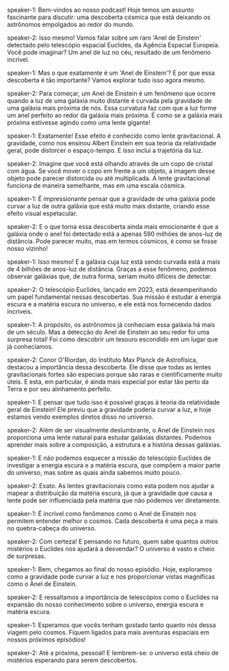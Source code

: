 speaker-1: Bem-vindos ao nosso podcast! Hoje temos um assunto fascinante para discutir: uma descoberta cósmica que está deixando os astrônomos empolgados ao redor do mundo.

speaker-2: Isso mesmo! Vamos falar sobre um raro 'Anel de Einstein' detectado pelo telescópio espacial Euclides, da Agência Espacial Europeia. Você pode imaginar? Um anel de luz no céu, resultado de um fenômeno incrível.

speaker-1: Mas o que exatamente é um 'Anel de Einstein'? E por que essa descoberta é tão importante? Vamos explorar tudo isso agora mesmo.

speaker-2: Para começar, um Anel de Einstein é um fenômeno que ocorre quando a luz de uma galáxia muito distante é curvada pela gravidade de uma galáxia mais próxima de nós. Essa curvatura faz com que a luz forme um anel perfeito ao redor da galáxia mais próxima. É como se a galáxia mais próxima estivesse agindo como uma lente gigante!

speaker-1: Exatamente! Esse efeito é conhecido como lente gravitacional. A gravidade, como nos ensinou Albert Einstein em sua teoria da relatividade geral, pode distorcer o espaço-tempo. E isso inclui a trajetória da luz.

speaker-2: Imagine que você está olhando através de um copo de cristal com água. Se você mover o copo em frente a um objeto, a imagem desse objeto pode parecer distorcida ou até multiplicada. A lente gravitacional funciona de maneira semelhante, mas em uma escala cósmica.

speaker-1: É impressionante pensar que a gravidade de uma galáxia pode curvar a luz de outra galáxia que está muito mais distante, criando esse efeito visual espetacular.

speaker-2: E o que torna essa descoberta ainda mais emocionante é que a galáxia onde o anel foi detectado está a apenas 590 milhões de anos-luz de distância. Pode parecer muito, mas em termos cósmicos, é como se fosse nosso vizinho!

speaker-1: Isso mesmo! E a galáxia cuja luz está sendo curvada está a mais de 4 bilhões de anos-luz de distância. Graças a esse fenômeno, podemos observar galáxias que, de outra forma, seriam muito difíceis de detectar.

speaker-2: O telescópio Euclides, lançado em 2023, está desempenhando um papel fundamental nessas descobertas. Sua missão é estudar a energia escura e a matéria escura no universo, e ele está nos fornecendo dados incríveis.

speaker-1: A propósito, os astrônomos já conheciam essa galáxia há mais de um século. Mas a detecção do Anel de Einstein ao seu redor foi uma surpresa total! Foi como descobrir um tesouro escondido em um lugar que já conhecíamos.

speaker-2: Conor O'Riordan, do Instituto Max Planck de Astrofísica, destacou a importância dessa descoberta. Ele disse que todas as lentes gravitacionais fortes são especiais porque são raras e cientificamente muito úteis. E esta, em particular, é ainda mais especial por estar tão perto da Terra e por seu alinhamento perfeito.

speaker-1: E pensar que tudo isso é possível graças à teoria da relatividade geral de Einstein! Ele previu que a gravidade poderia curvar a luz, e hoje estamos vendo exemplos diretos disso no universo.

speaker-2: Além de ser visualmente deslumbrante, o Anel de Einstein nos proporciona uma lente natural para estudar galáxias distantes. Podemos aprender mais sobre a composição, a estrutura e a história dessas galáxias.

speaker-1: E não podemos esquecer a missão do telescópio Euclides de investigar a energia escura e a matéria escura, que compõem a maior parte do universo, mas sobre as quais ainda sabemos muito pouco.

speaker-2: Exato. As lentes gravitacionais como esta podem nos ajudar a mapear a distribuição da matéria escura, já que a gravidade que causa a lente pode ser influenciada pela matéria que não podemos ver diretamente.

speaker-1: É incrível como fenômenos como o Anel de Einstein nos permitem entender melhor o cosmos. Cada descoberta é uma peça a mais no quebra-cabeça do universo.

speaker-2: Com certeza! E pensando no futuro, quem sabe quantos outros mistérios o Euclides nos ajudará a desvendar? O universo é vasto e cheio de surpresas.

speaker-1: Bem, chegamos ao final do nosso episódio. Hoje, exploramos como a gravidade pode curvar a luz e nos proporcionar vistas magníficas como o Anel de Einstein.

speaker-2: E ressaltamos a importância de telescópios como o Euclides na expansão do nosso conhecimento sobre o universo, energia escura e matéria escura.

speaker-1: Esperamos que vocês tenham gostado tanto quanto nós dessa viagem pelo cosmos. Fiquem ligados para mais aventuras espaciais em nossos próximos episódios!

speaker-2: Até a próxima, pessoal! E lembrem-se: o universo está cheio de mistérios esperando para serem descobertos.

